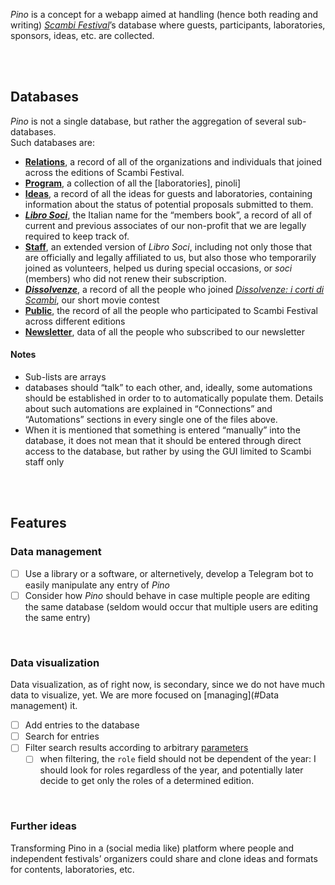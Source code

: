 <cite>Pino</cite> is a concept for a webapp aimed at handling (hence both reading and writing) <cite>[Scambi Festival][Scambi]</cite>’s database where guests, participants, laboratories, sponsors, ideas, etc. are collected.

<br>
<br>

## Databases

<cite>Pino</cite> is not a single database, but rather the aggregation of several sub-databases.  
Such databases are:

- **[Relations]**, a record of all of the organizations and individuals that joined across the editions of Scambi Festival.
- **[Program]**, a collection of all the [laboratories], pinoli]
- **[Ideas]**, a record of all the ideas for guests and laboratories, containing information about the status of potential proposals submitted to them.
- [**<i lang='it'>Libro Soci</i>**][Libro Soci], the Italian name for the “members book”, a record of all of current and previous associates of our non-profit that we are legally required to keep track of.
- **[Staff]**, an extended version of <i lang='it'>Libro Soci</i>, including not only those that are officially and legally affiliated to us, but also those who temporarily joined as volunteers, helped us during special occasions, or <i lang='it'>soci</i> (members) who did not renew their subscription.
- [**<cite lang='it'>Dissolvenze</cite>**][Dissolvenze], a record of all the people who joined <cite lang='it'>[Dissolvenze: i corti di Scambi](https://scambi.org/dissolvenze)</cite>, our short movie contest
- **[Public]**, the record of all the people who participated to Scambi Festival across different editions
- **[Newsletter]**, data of all the people who subscribed to our newsletter

#### Notes

- Sub-lists are arrays
- databases should “talk” to each other, and, ideally, some automations should be established in order to to automatically populate them. Details about such automations are explained in “Connections” and “Automations” sections in every single one of the files above.
- When it is mentioned that something is entered “manually” into the database, it does not mean that it should be entered through direct access to the database, but rather by using the GUI limited to Scambi staff only

<br>
<br>

## Features

### Data management

- [ ] Use a library or a software, or alternetively, develop a Telegram bot to easily manipulate any entry of *Pino*
- [ ] Consider how *Pino* should behave in case multiple people are editing the same database (seldom would occur that multiple users are editing the same entry)

<br>

### Data visualization

Data visualization, as of right now, is secondary, since we do not have much data to visualize, yet. We are more focused on [managing](#Data management) it.

- [ ] Add entries to the database
- [ ] Search for entries
- [ ] Filter search results according to arbitrary [parameters](#fields)
	- [ ] when filtering, the `role` field should not be dependent of the year: I should look for roles regardless of the year, and potentially later decide to get only the roles of a determined edition. 

<br>

### Further ideas

Transforming Pino in a (social media like) platform where people and independent festivals’ organizers could share and clone ideas and formats for contents, laboratories, etc.

<br>
<br>

[Scambi]: https://scambi.org 'Scambi Festival official website'
[Relations]: Relations.md
[Program]: Program.md
[Ideas]: Ideas.md
[Libro Soci]: LibroSoci.md
[Staff]: Staff.md
[Dissolvenze]: Dissolvenze.md
[Public]: Public.md
[Newsletter]: Newsletter.md
